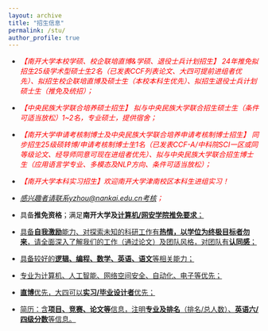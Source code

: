 ```yaml
---
layout: archive
title: "招生信息"
permalink: /stu/
author_profile: true
---
```

+ <h16 style="color:red"><em>【南开大学本校学硕、校企联培直博&学硕、退役士兵计划招生】 24年推免拟招生25级学术型硕士生2名（已发表CCF列表论文、大四可提前进组者优先）、拟招生校企联培直博及硕士生（本校本科生优先）、拟招生退役士兵计划硕士生（推免及统招）；</em></h16>

+ <h16 style="color:red"><em>【中央民族大学联合培养硕士招生】 拟与中央民族大学联合招生硕士生（条件可适当放松）1~2名，专业硕士，提供宿舍；</em></h16>

+ <h16 style="color:red"><em>【南开大学申请考核制博士及中央民族大学联合培养申请考核制博士招生】 同步招生25级硕转博/申请考核制博士生1名（已发表CCF-A/中科院SCI一区或同等级论文、经导师同意可现在进组者优先）、拟与中央民族大学联合招生博士生（应用语言学专业、多模态及NLP方向、条件可适当放松）；</em></h16>

+ <h16 style="color:red"><em>【南开大学本科实习招生】欢迎南开大学津南校区本科生进组实习！</em></h16>

+ <h16 style="color:red"><em>感兴趣者请联系yzhou@nankai.edu.cn考核；</em></h16>

+ 具备**推免资格**；满足**南开大学及**<a href="https://cc.nankai.edu.cn/2024/0613/c13297a545420/page.htm" target="_blank" style="background-color: rgb(255, 255, 255);" _href="https://cc.nankai.edu.cn/2024/0613/c13297a545420/page.htm">**计算机/网安学院推免要求**；

+ 具备**自我激励**能力、对探索未知的科研工作有**热情，以学位为终极目标者勿来**，请全面深入了解我们的工作（通过论文）及团队风格，对团队有**认同感**；

+ 具备较好的**逻辑、编程、数学、英语、语文**等相关能力；

+ 专业为计算机、人工智能、网络空间安全、自动化、电子等优先；

+ **直博**优先，大四可以**实习/毕业设计者**优先；

+ 简历：含**项目、竞赛、论文等**信息，注明**专业及排名**（排名/总人数）、**英语六/四级分数**等信息。
